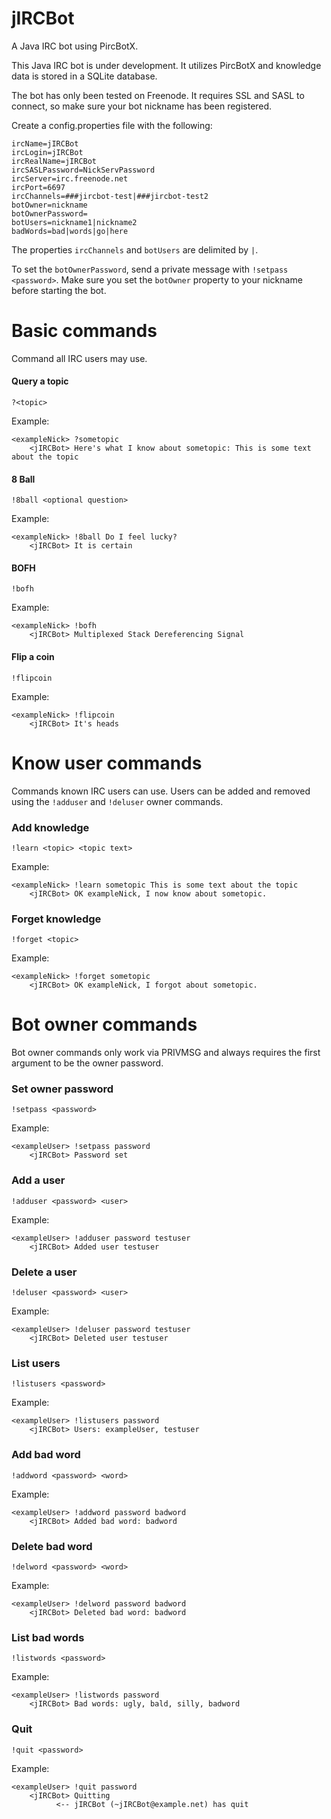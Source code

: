 # jIRCBot
A Java IRC bot using PircBotX.

This Java IRC bot is under development. It utilizes PircBotX and knowledge data is stored in a SQLite database.

The bot has only been tested on Freenode. It requires SSL and SASL to connect, so make sure your bot nickname has been registered.

Create a config.properties file with the following:

    ircName=jIRCBot
    ircLogin=jIRCBot
    ircRealName=jIRCBot
    ircSASLPassword=NickServPassword
    ircServer=irc.freenode.net
    ircPort=6697
    ircChannels=###jircbot-test|###jircbot-test2
    botOwner=nickname
    botOwnerPassword=
    botUsers=nickname1|nickname2
    badWords=bad|words|go|here

The properties `ircChannels` and `botUsers` are delimited by `|`.

To set the `botOwnerPassword`, send a private message with `!setpass <password>`. Make sure you set the `botOwner` property to your nickname before starting the bot.

# Basic commands
Command all IRC users may use.

#### Query a topic

    ?<topic>

Example:

    <exampleNick> ?sometopic
        <jIRCBot> Here's what I know about sometopic: This is some text about the topic

#### 8 Ball

    !8ball <optional question>

Example:

    <exampleNick> !8ball Do I feel lucky?
        <jIRCBot> It is certain
    
#### BOFH

    !bofh
    
Example:

    <exampleNick> !bofh
        <jIRCBot> Multiplexed Stack Dereferencing Signal
    
#### Flip a coin

    !flipcoin
    
Example:

    <exampleNick> !flipcoin
        <jIRCBot> It's heads

# Know user commands
Commands known IRC users can use. Users can be added and removed using the `!adduser` and `!deluser` owner commands.

### Add knowledge

    !learn <topic> <topic text>
    
Example:

    <exampleNick> !learn sometopic This is some text about the topic
        <jIRCBot> OK exampleNick, I now know about sometopic.
    
### Forget knowledge

    !forget <topic>
    
Example:

    <exampleNick> !forget sometopic 
        <jIRCBot> OK exampleNick, I forgot about sometopic.

# Bot owner commands
Bot owner commands only work via PRIVMSG and always requires the first argument to be the owner password.

### Set owner password

    !setpass <password>
    
Example:

    <exampleUser> !setpass password
        <jIRCBot> Password set

### Add a user

    !adduser <password> <user>
    
Example:

    <exampleUser> !adduser password testuser
        <jIRCBot> Added user testuser
    
### Delete a user

    !deluser <password> <user>
    
Example:

    <exampleUser> !deluser password testuser
        <jIRCBot> Deleted user testuser
    
### List users

    !listusers <password>
    
Example:

    <exampleUser> !listusers password
        <jIRCBot> Users: exampleUser, testuser
    
### Add bad word

    !addword <password> <word>
    
Example:

    <exampleUser> !addword password badword
        <jIRCBot> Added bad word: badword
 
### Delete bad word

    !delword <password> <word>
    
Example:

    <exampleUser> !delword password badword
        <jIRCBot> Deleted bad word: badword
    
### List bad words

    !listwords <password>
    
Example:

    <exampleUser> !listwords password
        <jIRCBot> Bad words: ugly, bald, silly, badword
    
### Quit

    !quit <password>

Example:

    <exampleUser> !quit password
        <jIRCBot> Quitting
              <-- jIRCBot (~jIRCBot@example.net) has quit
    
